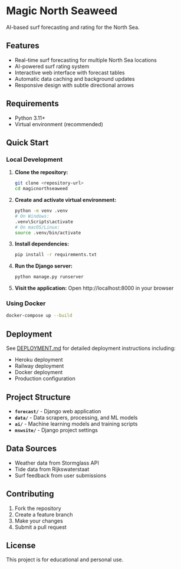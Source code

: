 # Magic North Seaweed
AI-based surf forecasting and rating for the North Sea.

## Features
- Real-time surf forecasting for multiple North Sea locations
- AI-powered surf rating system
- Interactive web interface with forecast tables
- Automatic data caching and background updates
- Responsive design with subtle directional arrows

## Requirements
- Python 3.11+
- Virtual environment (recommended)

## Quick Start

### Local Development
1. **Clone the repository:**
   ```bash
   git clone <repository-url>
   cd magicnorthseaweed
   ```

2. **Create and activate virtual environment:**
   ```bash
   python -m venv .venv
   # On Windows:
   .venv\Scripts\activate
   # On macOS/Linux:
   source .venv/bin/activate
   ```

3. **Install dependencies:**
   ```bash
   pip install -r requirements.txt
   ```

4. **Run the Django server:**
   ```bash
   python manage.py runserver
   ```

5. **Visit the application:**
   Open http://localhost:8000 in your browser

### Using Docker
```bash
docker-compose up --build
```

## Deployment
See [DEPLOYMENT.md](DEPLOYMENT.md) for detailed deployment instructions including:
- Heroku deployment
- Railway deployment
- Docker deployment
- Production configuration

## Project Structure
- **`forecast/`** - Django web application
- **`data/`** - Data scrapers, processing, and ML models
- **`ai/`** - Machine learning models and training scripts
- **`mswsite/`** - Django project settings

## Data Sources
- Weather data from Stormglass API
- Tide data from Rijkswaterstaat
- Surf feedback from user submissions

## Contributing
1. Fork the repository
2. Create a feature branch
3. Make your changes
4. Submit a pull request

## License
This project is for educational and personal use.